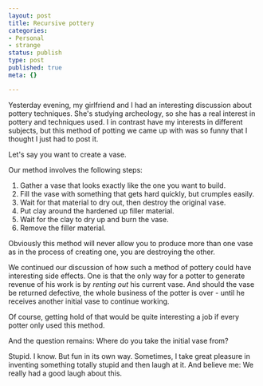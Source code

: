 ```yaml
---
layout: post
title: Recursive pottery
categories:
- Personal
- strange
status: publish
type: post
published: true
meta: {}

---
```

<p>Yesterday evening, my girlfriend and I had an interesting discussion about pottery techniques. She's studying archeology, so she has a real interest in pottery and techniques used. I in contrast have my interests in different subjects, but this method of potting we came up with was so funny that I thought I just had to post it.</p> <p>Let's say you want to create a vase.</p> <p>Our method involves the following steps:</p> <ol> <li>Gather a vase that looks exactly like the one you want to build.  <li>Fill the vase with something that gets hard quickly, but crumples easily.  <li>Wait for that material to dry out, then destroy the original vase.  <li>Put clay around the hardened up filler material.  <li>Wait for the clay to dry up and burn the vase.  <li>Remove the filler material. </li></ol> <p>Obviously this method will never allow you to produce more than one vase as in the process of creating one, you are destroying the other.</p> <p>We continued our discussion of how such a method of pottery could have interesting side effects. One is that the only way for a potter to generate revenue of his work is by <em>renting out</em> his current vase. And should the vase be returned defective, the whole business of the potter is over - until he receives another initial vase to continue working.</p> <p>Of course, getting hold of that would be quite interesting a job if every potter only used this method.</p> <p>And the question remains: Where do you take the initial vase from?</p> <p>Stupid. I know. But fun in its own way. Sometimes, I take great pleasure in inventing something totally stupid and then laugh at it. And believe me: We really had a good laugh about this.</p>
